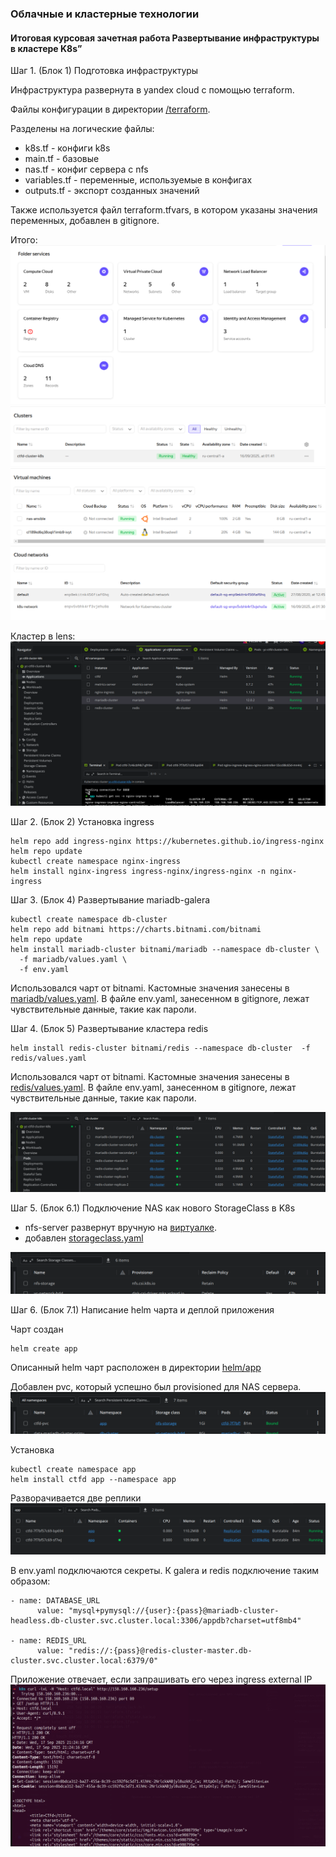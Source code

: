 ### Облачные и кластерные технологии
#### Итоговая курсовая зачетная работа Развертывание инфраструктуры в кластере K8s”


Шаг 1. (Блок 1) Подготовка инфраструктуры

Инфраструктура развернута в yandex cloud с помощью terraform.

Файлы конфигурации в директории [/terraform](./terraform/).

Разделены на логические файлы:
- k8s.tf - конфиги k8s
- main.tf - базовые
- nas.tf - конфиг сервера с nfs
- variables.tf - переменные, используемые в конфигах
- outputs.tf - экспорт созданных значений

Также используется файл
terraform.tfvars, в котором указаны значения переменных, добавлен в gitignore.

Итого:
![alt text](files/image.png)
![alt text](files/image-1.png)
![alt text](files/image-2.png)
![alt text](files/image-3.png)

Кластер в lens:
![alt text](files/image-4.png)

Шаг 2. (Блок 2) Установка ingress
```shell
helm repo add ingress-nginx https://kubernetes.github.io/ingress-nginx
helm repo update
kubectl create namespace nginx-ingress
helm install nginx-ingress ingress-nginx/ingress-nginx -n nginx-ingress
```

Шаг 3. (Блок 4) Развертывание mariadb-galera
```shell
kubectl create namespace db-cluster
helm repo add bitnami https://charts.bitnami.com/bitnami  
helm repo update
helm install mariadb-cluster bitnami/mariadb --namespace db-cluster \
  -f mariadb/values.yaml \
  -f env.yaml
```
Использовался чарт от bitnami. Кастомные значения занесены в  [mariadb/values.yaml](./helm/mariadb/values.yaml). В файле env.yaml, занесенном в gitignore, лежат чувствительные данные, такие как пароли.

Шаг 4. (Блок 5) Развертывание кластера redis
```shell
helm install redis-cluster bitnami/redis --namespace db-cluster  -f redis/values.yaml
```
Использовался чарт от bitnami. Кастомные значения занесены в  [redis/values.yaml](./helm/redis/values.yaml). В файле env.yaml, занесенном в gitignore, лежат чувствительные данные, такие как пароли.

![alt text](files/image-5.png)

Шаг 5. (Блок 6.1) Подключение NAS как нового StorageClass в K8s

- nfs-server развернут вручную на [виртуалке](./terraform/nas.tf).
- добавлен [storageclass.yaml](./helm/app/templates/storageclass.yaml)

![alt text](files/image-6.png)

Шаг 6. (Блок 7.1) Написание helm чарта и деплой приложения

Чарт создан
```
helm create app
```

Описанный helm чарт расположен в директории [helm/app](./helm/app/)

Добавлен pvc, который успешно был provisioned для NAS сервера.
![alt text](files/image-7.png)

Установка
```shell
kubectl create namespace app
helm install ctfd app --namespace app  
```

Разворачивается две реплики
![alt text](files/image-8.png)

В env.yaml подключаются секреты.
К galera и redis подключение таким образом:
```
- name: DATABASE_URL
      value: "mysql+pymysql://{user}:{pass}@mariadb-cluster-headless.db-cluster.svc.cluster.local:3306/appdb?charset=utf8mb4"

- name: REDIS_URL
      value: "redis://:{pass}@redis-cluster-master.db-cluster.svc.cluster.local:6379/0"
```

Приложение отвечает, если запрашивать его через ingress external IP
![alt text](files/image-9.png)